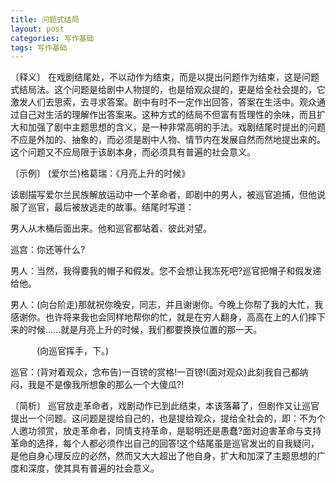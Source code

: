 ```yaml
---
title: 问题式结局
layout: post
categories: 写作基础
tags: 写作基础
---
```


〔释义〕 在戏剧结尾处，不以动作为结束，而是以提出问题作为结束，这是问题式结局法。这个问题是给剧中人物提的，也是给观众提的，更是给全社会提的，它激发人们去思索，去寻求答案。剧中有时不一定作出回答，答案在生活中。观众通过自己对生活的理解作出答案来。这种方式的结局不但富有哲理性的余味，而且扩大和加强了剧中主题思想的含义，是一种非常高明的手法。戏剧结尾时提出的问题不应是外加的、抽象的，而必须是剧中人物、情节内在发展自然而然地提出来的。这个问题又不应局限于该剧本身，而必须具有普遍的社会意义。

〔示例〕 (爱尔兰)格葛瑞：《月亮上升的时候》

该剧描写爱尔兰民族解放运动中一个革命者，即剧中的男人，被巡官追捕，但他说服了巡官，最后被放逃走的故事。结尾时写道：

男人从木桶后面出来。他和巡官都站着、彼此对望。

巡宫：你还等什么?

男人：当然，我得要我的帽子和假发。您不会想让我冻死吧?巡官把帽子和假发递给他。

男人：(向台阶走)那就祝你晚安，同志，并且谢谢你。今晚上你帮了我的大忙，我感谢你。也许将来我也会同样地帮你的忙，就是在穷人翻身，高高在上的人们摔下来的时候……就是月亮上升的时候，我们都要换换位置的那一天。

　　　(向巡官挥手，下。)

巡官：(背对着观众，念布告)一百镑的赏格!一百镑!(面对观众)此刻我自己都纳闷，我是不是像我所想象的那么一个大傻瓜?!

〔简析〕 巡官放走革命者，戏剧动作已到此结束，本该落幕了，但剧作又让巡官提出一个问题。这问题是提给自己的，也是提给观众，提给全社会的，即：不为个人邀功领赏，放走革命者，同情支持革命，是聪明还是愚蠢?面对迫害革命与支持革命的选择，每个人都必须作出自己的回答!这个结尾虽是巡官发出的自我疑问，是他自身心理反应的必然，然而又大大超出了他自身，扩大和加深了主题思想的广度和深度，使其具有普遍的社会意义。 
